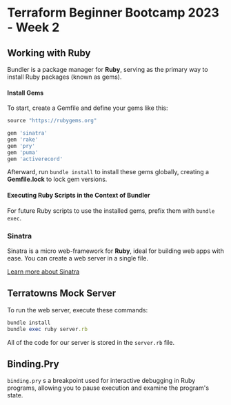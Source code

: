 # Terraform Beginner Bootcamp 2023 - Week 2


## Working with Ruby

Bundler is a package manager for **Ruby**, serving as the primary way to install Ruby packages (known as gems).


#### Install Gems

To start, create a Gemfile and define your gems like this:


  ```ruby
  source "https://rubygems.org"

  gem 'sinatra'
  gem 'rake'
  gem 'pry'
  gem 'puma'
  gem 'activerecord'
  ```


Afterward, run `bundle install` to install these gems globally, creating a **Gemfile.lock** to lock gem versions.




#### Executing Ruby Scripts in the Context of Bundler

For future Ruby scripts to use the installed gems, prefix them with `bundle exec`.


### Sinatra

Sinatra is a micro web-framework for **Ruby**, ideal for building web apps with ease. You can create a web server in a single file.



 [Learn more about Sinatra](https://sinatrarb.com/)


## Terratowns Mock Server

To run the web server, execute these commands:

```ruby
bundle install
bundle exec ruby server.rb
```

All of the code for our server is stored in the `server.rb` file.


## Binding.Pry

`binding.pry` s a breakpoint used for interactive debugging in Ruby programs, allowing you to pause execution and examine the program's state.